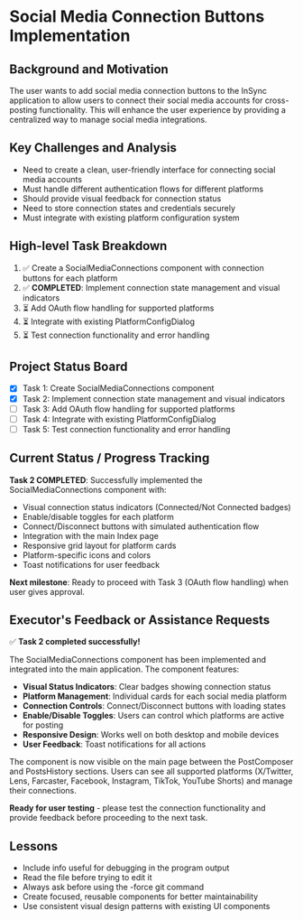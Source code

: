 
# Social Media Connection Buttons Implementation

## Background and Motivation
The user wants to add social media connection buttons to the InSync application to allow users to connect their social media accounts for cross-posting functionality. This will enhance the user experience by providing a centralized way to manage social media integrations.

## Key Challenges and Analysis
- Need to create a clean, user-friendly interface for connecting social media accounts
- Must handle different authentication flows for different platforms
- Should provide visual feedback for connection status
- Need to store connection states and credentials securely
- Must integrate with existing platform configuration system

## High-level Task Breakdown
1. ✅ Create a SocialMediaConnections component with connection buttons for each platform
2. ✅ **COMPLETED**: Implement connection state management and visual indicators
3. ⏳ Add OAuth flow handling for supported platforms
4. ⏳ Integrate with existing PlatformConfigDialog
5. ⏳ Test connection functionality and error handling

## Project Status Board
- [x] Task 1: Create SocialMediaConnections component
- [x] Task 2: Implement connection state management and visual indicators
- [ ] Task 3: Add OAuth flow handling for supported platforms  
- [ ] Task 4: Integrate with existing PlatformConfigDialog
- [ ] Task 5: Test connection functionality and error handling

## Current Status / Progress Tracking
**Task 2 COMPLETED**: Successfully implemented the SocialMediaConnections component with:
- Visual connection status indicators (Connected/Not Connected badges)
- Enable/disable toggles for each platform
- Connect/Disconnect buttons with simulated authentication flow
- Integration with the main Index page
- Responsive grid layout for platform cards
- Platform-specific icons and colors
- Toast notifications for user feedback

**Next milestone**: Ready to proceed with Task 3 (OAuth flow handling) when user gives approval.

## Executor's Feedback or Assistance Requests
✅ **Task 2 completed successfully!** 

The SocialMediaConnections component has been implemented and integrated into the main application. The component features:

- **Visual Status Indicators**: Clear badges showing connection status
- **Platform Management**: Individual cards for each social media platform
- **Connection Controls**: Connect/Disconnect buttons with loading states
- **Enable/Disable Toggles**: Users can control which platforms are active for posting
- **Responsive Design**: Works well on both desktop and mobile devices
- **User Feedback**: Toast notifications for all actions

The component is now visible on the main page between the PostComposer and PostsHistory sections. Users can see all supported platforms (X/Twitter, Lens, Farcaster, Facebook, Instagram, TikTok, YouTube Shorts) and manage their connections.

**Ready for user testing** - please test the connection functionality and provide feedback before proceeding to the next task.

## Lessons
- Include info useful for debugging in the program output
- Read the file before trying to edit it
- Always ask before using the -force git command
- Create focused, reusable components for better maintainability
- Use consistent visual design patterns with existing UI components
